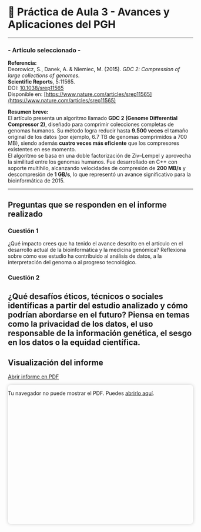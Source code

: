 # 🧬 Práctica de Aula 3 - Avances y Aplicaciones del PGH

---

### - Artículo seleccionado -

**Referencia:**  
Deorowicz, S., Danek, A. & Niemiec, M. (2015). *GDC 2: Compression of large collections of genomes.*  
**Scientific Reports**, 5:11565.  
DOI: [10.1038/srep11565](https://doi.org/10.1038/srep11565)  
Disponible en: [https://www.nature.com/articles/srep11565](https://www.nature.com/articles/srep11565)

**Resumen breve:**  
El artículo presenta un algoritmo llamado **GDC 2 (Genome Differential Compressor 2)**, diseñado para comprimir colecciones completas de genomas humanos. Su método logra reducir hasta **9.500 veces** el tamaño original de los datos (por ejemplo, 6.7 TB de genomas comprimidos a 700 MB), siendo además **cuatro veces más eficiente** que los compresores existentes en ese momento.  
El algoritmo se basa en una doble factorización de Ziv–Lempel y aprovecha la similitud entre los genomas humanos. Fue desarrollado en C++ con soporte multihilo, alcanzando velocidades de compresión de **200 MB/s** y descompresión de **1 GB/s**, lo que representó un avance significativo para la bioinformática de 2015.

---

## Preguntas que se responden en el informe realizado

### Cuestión 1
¿Qué impacto crees que ha tenido el avance descrito en el artículo en el desarrollo actual de la
bioinformática y la medicina genómica? Reflexiona sobre cómo ese estudio ha contribuido al análisis
de datos, a la interpretación del genoma o al progreso tecnológico.

### Cuestión 2
¿Qué desafíos éticos, técnicos o sociales identificas a partir del estudio analizado y cómo podrían
abordarse en el futuro? Piensa en temas como la privacidad de los datos, el uso responsable de la
información genética, el sesgo en los datos o la equidad científica.
---

## Visualización del informe

[Abrir informe en PDF](Avances_y_aplicaciones_del_PGH_Gisela.pdf)

<style>
.pdf-embed {
  position: relative;
  width: 100%;
  height: 0;
  padding-bottom: 75%; /* relación de aspecto 4:3 */
  overflow: hidden;
  border-radius: 8px;
  box-shadow: 0 0 10px rgba(0,0,0,0.2);
  margin-top: 1em;
  margin-bottom: 1em;
}

.pdf-embed iframe,
.pdf-embed object {
  position: absolute;
  top: 0;
  left: 0;
  width: 100%;
  height: 100%;
  border: none;
}
</style>

<div class="pdf-embed">
  <object data="Avances_y_aplicaciones_del_PGH_Gisela.pdf" type="application/pdf">
    <p>Tu navegador no puede mostrar el PDF. 
       Puedes <a href="Avances_y_aplicaciones_del_PGH_Gisela.pdf" target="_blank">abrirlo aquí</a>.</p>
  </object>
</div>

